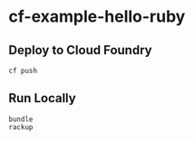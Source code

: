cf-example-hello-ruby
=====================

Deploy to Cloud Foundry
-----------------------------

```
cf push
```

Run Locally
-----------

```
bundle
rackup
```
